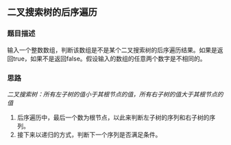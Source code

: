 ## 二叉搜索树的后序遍历

### 题目描述

输入一个整数数组，判断该数组是不是某个二叉搜索树的后序遍历结果。如果是返回true，如果不是返回false。假设输入的数组的任意两个数字是不相同的。

### 思路

*二叉搜索树：所有左子树的值小于其根节点的值，所有右子树的值大于其根节点的值*
1. 后序遍历中，最后一个数为根节点，以此来判断左子树的序列和右子树的序列。
2. 接下来以递归的方式，判断下一个序列是否满足条件。
